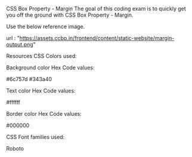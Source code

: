 CSS Box Property - Margin
The goal of this coding exam is to quickly get you off the ground with CSS Box Property - Margin.

Use the below reference image.

url : "https://assets.ccbp.in/frontend/content/static-website/margin-output.png"

Resources
CSS Colors used:

Background color Hex Code values:

#6c757d
#343a40

Text color Hex Code values:

#ffffff

Border color Hex Code values:

#000000

CSS Font families used:

Roboto